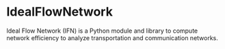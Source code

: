 # IdealFlowNetwork
Ideal Flow Network (IFN) is a Python module and library to compute network efficiency to analyze transportation and communication networks. 
